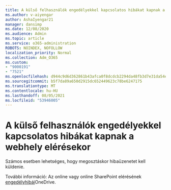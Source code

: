 ```yaml
---
title: A külső felhasználók engedélyekkel kapcsolatos hibákat kapnak a webhely elérésekor
ms.author: v-aiyengar
author: AshaIyengar21
manager: dansimp
ms.date: 12/08/2020
ms.audience: Admin
ms.topic: article
ms.service: o365-administration
ROBOTS: NOINDEX, NOFOLLOW
localization_priority: Normal
ms.collection: Adm_O365
ms.custom:
- "9000191"
- "7521"
ms.openlocfilehash: d944c9d6d362861b43afca0f8dcdcb2294da48fb3d7e31da54e2f3b2dae18e42
ms.sourcegitcommit: b5f7da89a650d2915dc652449623c78be6247175
ms.translationtype: MT
ms.contentlocale: hu-HU
ms.lasthandoff: 08/05/2021
ms.locfileid: "53946005"
---
```

# <a name="external-users-receive-permission-errors-when-accessing-a-site"></a>A külső felhasználók engedélyekkel kapcsolatos hibákat kapnak a webhely elérésekor

Számos esetben lehetséges, hogy megosztáskor hibaüzenetet kell küldenie. 

További információ: Az online vagy online SharePoint elérésének [engedélyhibái](https://docs.microsoft.com/sharepoint/troubleshoot/administration/access-denied-or-need-permission-error-sharepoint-online-or-onedrive-for-business)OneDrive.